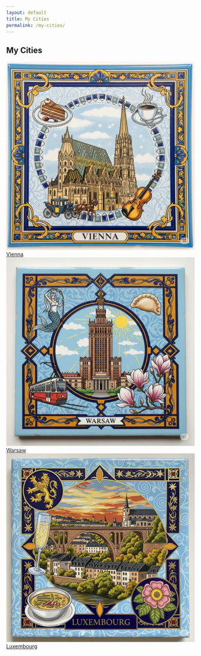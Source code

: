 ```yaml
---
layout: default
title: My Cities
permalink: /my-cities/
---
```


<h2>My Cities</h2>

<div class="city-tiles">
  <a href="/cities/vienna/"><img src="/assets/images/city__vienna__1.jpg" alt="Vienna"><span>Vienna</span></a>
  <a href="/cities/warsaw/"><img src="/assets/images/city__warsaw__1.jpg" alt="Warsaw"><span>Warsaw</span></a>
  <a href="/cities/luxembourg/"><img src="/assets/images/city__luxembourg__1.jpg" alt="Luxembourg"><span>Luxembourg</span></a>
</div>
